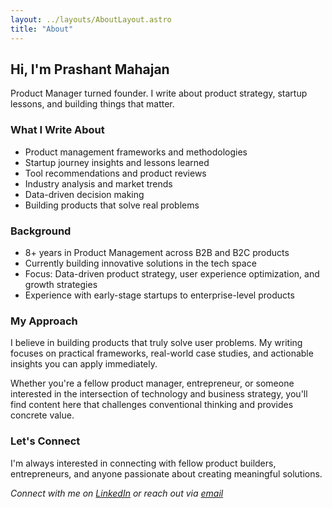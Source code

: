 ```yaml
---
layout: ../layouts/AboutLayout.astro
title: "About"
---
```


## Hi, I'm Prashant Mahajan

Product Manager turned founder. I write about product strategy, startup lessons, and building things that matter.

### What I Write About
- Product management frameworks and methodologies
- Startup journey insights and lessons learned  
- Tool recommendations and product reviews
- Industry analysis and market trends
- Data-driven decision making
- Building products that solve real problems

### Background
- 8+ years in Product Management across B2B and B2C products
- Currently building innovative solutions in the tech space
- Focus: Data-driven product strategy, user experience optimization, and growth strategies
- Experience with early-stage startups to enterprise-level products

### My Approach
I believe in building products that truly solve user problems. My writing focuses on practical frameworks, real-world case studies, and actionable insights you can apply immediately.

Whether you're a fellow product manager, entrepreneur, or someone interested in the intersection of technology and business strategy, you'll find content here that challenges conventional thinking and provides concrete value.

### Let's Connect
I'm always interested in connecting with fellow product builders, entrepreneurs, and anyone passionate about creating meaningful solutions.

*Connect with me on [LinkedIn](https://linkedin.com/in/prashantmahajan/) or reach out via [email](mailto:hello@prashantmahajan.com)*
